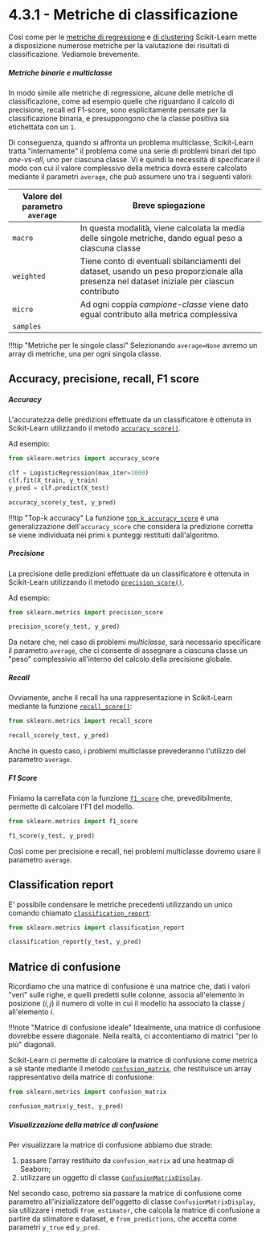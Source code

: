 # 4.3.1 - Metriche di classificazione

Così come per le [metriche di regressione](../02_linear_models/01_metrics.md) e [di clustering](../04_clustering/01_metrics.md) Scikit-Learn mette a disposizione numerose metriche per la valutazione dei risultati di classificazione. Vediamole brevemente.

##### Metriche binarie e multiclasse

In modo simile alle metriche di regressione, alcune delle metriche di classificazione, come ad esempio quelle che riguardano il calcolo di precisione, recall ed F1-score, sono esplicitamente pensate per la classificazione binaria, e presuppongono che la classe positiva sia etichettata con un `1`.  

Di conseguenza, quando si affronta un problema multiclasse, Scikit-Learn tratta "internamente" il problema come una serie di problemi binari del tipo *one-vs-all*, uno per ciascuna classe. Vi è quindi la necessità di specificare il modo con cui il valore complessivo della metrica dovrà essere calcolato mediante il parametri `average`, che può assumere uno tra i seguenti valori:

| Valore del parametro `average` | Breve spiegazione |
| ------------------------------ | ----------------- |
| `macro` | In questa modalità, viene calcolata la media delle singole metriche, dando egual peso a ciascuna classe |
| `weighted` | Tiene conto di eventuali sbilanciamenti del dataset, usando un peso proporzionale alla presenza nel dataset iniziale per ciascun contributo |
| `micro` | Ad ogni coppia *campione-classe* viene dato egual contributo alla metrica complessiva |
| `samples` | |

!!!tip "Metriche per le singole classi"
    Selezionando `average=None` avremo un array di metriche, una per ogni singola classe.

## Accuracy, precisione, recall, F1 score

##### Accuracy

L'accuratezza delle predizioni effettuate da un classificatore è ottenuta in Scikit-Learn utilizzando il metodo [`accuracy_score()`](http://scikit-learn.org/stable/modules/generated/sklearn.metrics.accuracy_score.html).

Ad esempio:

```py
from sklearn.metrics import accuracy_score

clf = LogisticRegression(max_iter=1000)
clf.fit(X_train, y_train)
y_pred = clf.predict(X_test)

accuracy_score(y_test, y_pred)
```

!!!tip "Top-k accuracy"
    La funzione [`top_k_accuracy_score`](https://scikit-learn.org/stable/modules/generated/sklearn.metrics.top_k_accuracy_score.html#sklearn.metrics.top_k_accuracy_score) è una generalizzazione dell'`accuracy_score` che considera la predizione corretta se viene individuata nei primi `k` punteggi restituiti dall'algoritmo.

##### Precisione

La precisione delle predizioni effettuate da un classificatore è ottenuta in Scikit-Learn utilizzando il metodo [`precision_score()`](http://scikit-learn.org/stable/modules/generated/sklearn.metrics.precision_score.html).

Ad esempio:

```py
from sklearn.metrics import precision_score

precision_score(y_test, y_pred)
```

Da notare che, nel caso di problemi *multiclasse*, sarà necessario specificare il parametro `average`, che ci consente di assegnare a ciascuna classe un "peso" complessivio all'interno del calcolo della precisione globale.

##### Recall

Ovviamente, anche il recall ha una rappresentazione in Scikit-Learn mediante la funzione [`recall_score()`](http://scikit-learn.org/stable/modules/generated/sklearn.metrics.recall_score.html):

```py
from sklearn.metrics import recall_score

recall_score(y_test, y_pred)
```

Anche in questo caso, i problemi multiclasse prevederanno l'utilizzo del parametro `average`.

##### F1 Score

Finiamo la carrellata con la funzione [`f1_score`](http://scikit-learn.org/stable/modules/generated/sklearn.metrics.f1_score.html) che, prevedibilmente, permette di calcolare l'F1 del modello.

```py
from sklearn.metrics import f1_score

f1_score(y_test, y_pred)
```

Così come per precisione e recall, nei problemi multiclasse dovremo usare il parametro `average`.

## Classification report

E' possibile condensare le metriche precedenti utilizzando un unico comando chiamato [`classification_report`](https://scikit-learn.org/stable/modules/generated/sklearn.metrics.classification_report.html):

```py
from sklearn.metrics import classification_report

classification_report(y_test, y_pred)
```

## Matrice di confusione

Ricordiamo che una matrice di confusione è una matrice che, dati i valori "veri" sulle righe, e quelli predetti sulle colonne, associa all'elemento in posizione $(i, j)$ il numero di volte in cui il modello ha associato la classe $j$ all'elemento $i$.

!!!note "Matrice di confusione ideale"
    Idealmente, una matrice di confusione dovrebbe essere diagonale. Nella realtà, ci accontentiamo di matrici "per lo più" diagonali.

Scikit-Learn ci permette di calcolare la matrice di confusione come metrica a sè stante mediante il metodo [`confusion_matrix`](https://scikit-learn.org/stable/modules/generated/sklearn.metrics.confusion_matrix.html), che restituisce un array rappresentativo della matrice di confusione:

```py
from sklearn.metrics import confusion_matrix

confusion_matrix(y_test, y_pred)
```

##### Visualizzazione della matrice di confusione

Per visualizzare la matrice di confusione abbiamo due strade:

1. passare l'array restituito da `confusion_matrix` ad una heatmap di Seaborn;
2. utilizzare un oggetto di classe [`ConfusionMatrixDisplay`](https://scikit-learn.org/stable/modules/generated/sklearn.metrics.ConfusionMatrixDisplay.html).

Nel secondo caso, potremo sia passare la matrice di confusione come parametro all'inizializzatore dell'oggetto di classe `ConfusionMatrixDisplay`, sia utilizzare i metodi `from_estimator`, che calcola la matrice di confusione a partire da stimatore e dataset, e `from_predictions`, che accetta come parametri `y_true` ed `y_pred`.
